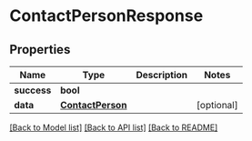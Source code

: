 # ContactPersonResponse

## Properties
Name | Type | Description | Notes
------------ | ------------- | ------------- | -------------
**success** | **bool** |  | 
**data** | [**ContactPerson**](ContactPerson.md) |  | [optional] 

[[Back to Model list]](../README.md#documentation-for-models) [[Back to API list]](../README.md#documentation-for-api-endpoints) [[Back to README]](../README.md)


